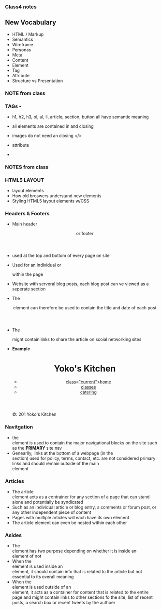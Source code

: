 ### Class4 notes

## New Vocabulary
* HTML / Markup
* Semantics
* Wireframe
* Personas
* Meta
* Content
* Element
* Tag
* Attribute
* Structure vs Presentation

### NOTE from class
### TAGs - 
* h1, h2, h3, ol, ul, li, article, section, button all have semantic meaning
* all elements are contained in <example> and closing </example> 
* images do not need an closing </>
* attribute <section class="news">

* 
### NOTES from class

### HTML5 LAYOUT 
* layout elements 
* How old broswers understand new elements
* Styling HTML5 layout elements w/CSS

### Headers & Footers
* Main header <header> or footer <footer>  
* used at the top and bottom of every page on site
* Used for an individual <artical> or <section> within the page
* Website with serveral blog posts, each blog post can ve viewed as a seperate section
* The <header> element can therefore be used to contain the title and date of each post
* The <footer> might contain links to share the article on scoial networking sites

* **Example** 
    <header>
    <h1>Yoko's Kitchen</h1>
    <nav>
    <ul>
    <li><a href=""> class="current">home</a></li>
    <li><a href="">classes</a></li>
    <li><a href="">catering</a></li>
    </ul>
    </nav>
    </header>

    <foooter>
        &copy: 201 Yoko's Kitchen 
    </footer>


### Navitgation <nav>

* the <nav> element is used to contain the major navigational blocks on the site such as the **PRIMARY**  site nav
* Genearlly, links at the bottom of a webpage (in the <footer> section) used for policy, terms, contact, etc. are not considered primary <nav> links and should remain outside of the main <nav> element

### Articles <article>

* The article <article> element acts as a contrainer for any section of a page that can stand alone and potentially be syndicated
* Such as an individual article or blog entry, a comments or forum post, or any other independent piece of content
* Pages with multiple articles will each have its own <artilce></article> element 
* The article element can even be nested within each other 

### Asides <aside>
* The <aside> element has two purpose depending on whether it is inside an <article> element of not
* When the <aside> element is used inside an <article> element, it should contain info that is related to the article but not essential to its overall meaning
* When the <aside> element is used outside of an <article> element, it acts as a container for content that is related to the entire page and might contain links to other sections fo the site, list of recent posts, a search box or recent tweets by the authoer

